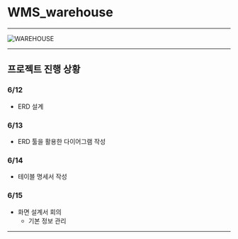 # WMS_warehouse
* * *
![WAREHOUSE](https://github.com/githubMYL/WMS_warehouse/assets/50220165/fe1efaac-24d5-47b2-a486-9bd9e9426cb4)
* * *
## 프로젝트 진행 상황
### 6/12
* ERD 설계

### 6/13
* ERD 툴을 활용한 다이어그램 작성

### 6/14
* 테이블 명세서 작성

### 6/15
* 화면 설계서 회의
  - 기본 정보 관리
* * *
